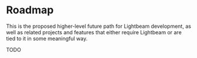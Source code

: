 # Roadmap

This is the proposed higher-level future path for Lightbeam development, as well as related
projects and features that either require Lightbeam or are tied to it in some meaningful way.

TODO
